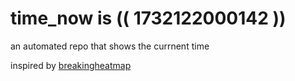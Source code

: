 # time_now is (( 1732122000142 ))

an automated repo that shows the currnent time

inspired by [breakingheatmap](https://github.com/breakingheatmap/breakingheatmap)